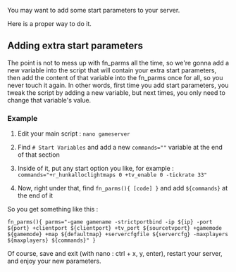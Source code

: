 You may want to add some start parameters to your server.

Here is a proper way to do it.


## Adding extra start parameters

The point is not to mess up with fn_parms all the time, so we're gonna add a new variable into the script that will contain your extra start parameters, then add the content of that variable into the fn_parms once for all, so you never touch it again. In other words, first time you add start parameters, you tweak the script by adding a new variable, but next times, you only need to change that variable's value.


### Example 

1. Edit your main script : `nano gameserver`

2.  Find `# Start Variables` and add a new `commands=""` variable at the end of that section

3. Inside of it, put any start option you like, for example : `commands="+r_hunkalloclightmaps 0 +tv_enable 0 -tickrate 33"`

4. Now, right under that, find `fn_parms(){ [code] }` and add `${commands}` at the end of it

So you get something like this : 

`fn_parms(){
parms="-game gamename -strictportbind -ip ${ip} -port ${port} +clientport ${clientport} +tv_port ${sourcetvport} +gamemode ${gamemode} +map ${defaultmap} +servercfgfile ${servercfg} -maxplayers ${maxplayers} ${commands}"
}`


Of course, save and exit (with nano : ctrl + x, y, enter), restart your server, and enjoy your new parameters.
